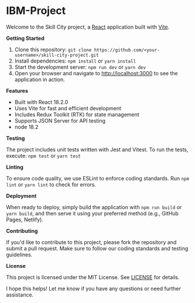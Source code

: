 **IBM-Project**
=====================

Welcome to the Skill City project, a [React](https://reactjs.org/) application built with [Vite](https://vite.js.dev/).

**Getting Started**

1. Clone this repository: `git clone https://github.com/<your-username>/skill-city-project.git`
2. Install dependencies: `npm install` or `yarn install`
3. Start the development server: `npm run dev` or `yarn dev`
4. Open your browser and navigate to [http://localhost:3000](http://localhost:3000) to see the application in action.

**Features**

* Built with React 18.2.0
* Uses Vite for fast and efficient development
* Includes Redux Toolkit (RTK) for state management
* Supports JSON Server for API testing
* node 18.2

**Testing**

The project includes unit tests written with Jest and Vitest. To run the tests, execute: `npm test` or `yarn test`

**Linting**

To ensure code quality, we use ESLint to enforce coding standards. Run `npm lint` or `yarn lint` to check for errors.

**Deployment**

When ready to deploy, simply build the application with `npm run build` or `yarn build`, and then serve it using your preferred method (e.g., GitHub Pages, Netlify).

**Contributing**

If you'd like to contribute to this project, please fork the repository and submit a pull request. Make sure to follow our coding standards and testing guidelines.

**License**

This project is licensed under the MIT License. See [LICENSE](LICENSE) for details.

I hope this helps! Let me know if you have any questions or need further assistance.
